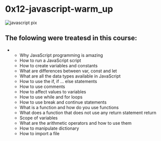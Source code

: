# 0x12-javascript-warm_up
![javascript pix](https://encrypted-tbn0.gstatic.com/images?q=tbn:ANd9GcSJ1zIOrdlPtJS8Uw9ZInEtd_v_6Y-3ut006Q&usqp=CAU)
## The folowing were treatesd in this course:
+ 
    * Why JavaScript programming is amazing
    * How to run a JavaScript script
    * How to create variables and constants
    * What are differences between var, const and let
    * What are all the data types available in JavaScript
    * How to use the if, if ... else statements
    * How to use comments
    * How to affect values to variables
    * How to use while and for loops
    * How to use break and continue statements
    * What is a function and how do you use functions
    * What does a function that does not use any return statement return
    * Scope of variables
    * What are the arithmetic operators and how to use them
    * How to manipulate dictionary
    * How to import a file

